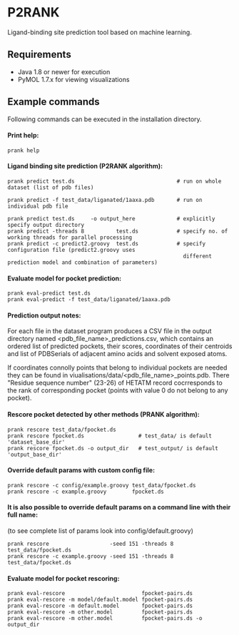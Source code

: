 
# P2RANK 

Ligand-binding site prediction tool based on machine learning.


## Requirements

* Java 1.8 or newer for execution
* PyMOL 1.7.x for viewing visualizations


## Example commands 

Following commands can be executed in the installation directory.

#### Print help:

~~~
prank help
~~~

#### Ligand binding site prediction (P2RANK algorithm):

~~~
prank predict test.ds                                # run on whole dataset (list of pdb files)

prank predict -f test_data/liganated/1aaxa.pdb       # run on individual pdb file

prank predict test.ds     -o output_here             # explicitly specify output directory
prank predict -threads 8          test.ds            # specify no. of working threads for parallel processing
prank predict -c predict2.groovy  test.ds            # specify configuration file (predict2.groovy uses 
                                                       different prediction model and combination of parameters)
~~~

#### Evaluate model for pocket prediction:

~~~
prank eval-predict test.ds
prank eval-predict -f test_data/liganated/1aaxa.pdb
~~~

#### Prediction output notes:

   For each file in the dataset program produces a CSV file in the output directory named 
   <pdb_file_name>_predictions.csv, which contains an ordered list of predicted pockets, their scores, coordinates 
   of their centroids and list of PDBSerials of adjacent amino acids and solvent exposed atoms.

   If coordinates connolly points that belong to individual pockets are needed they can be found
   in viualisations/data/<pdb_file_name>_points.pdb. There "Residue sequence number" (23-26) of HETATM record 
   cocrresponds to the rank of corresponding pocket (points with value 0 do not belong to any pocket).

#### Rescore pocket detected by other methods (PRANK algorithm):

~~~
prank rescore test_data/fpocket.ds
prank rescore fpocket.ds                 # test_data/ is default 'dataset_base_dir'
prank rescore fpocket.ds -o output_dir   # test_output/ is default 'output_base_dir'
~~~

#### Override default params with custom config file:

~~~
prank rescore -c config/example.groovy test_data/fpocket.ds
prank rescore -c example.groovy        fpocket.ds
~~~


#### It is also possible to override default params on a command line with their full name:
 (to see complete list of params look into config/default.groovy)

~~~
prank rescore                   -seed 151 -threads 8  test_data/fpocket.ds
prank rescore -c example.groovy -seed 151 -threads 8  test_data/fpocket.ds
~~~

#### Evaluate model for pocket rescoring:

~~~
prank eval-rescore                        fpocket-pairs.ds
prank eval-rescore -m model/default.model fpocket-pairs.ds
prank eval-rescore -m default.model       fpocket-pairs.ds
prank eval-rescore -m other.model         fpocket-pairs.ds
prank eval-rescore -m other.model         fpocket-pairs.ds -o output_dir
~~~
